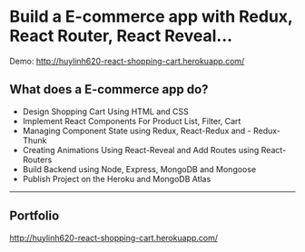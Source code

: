 # Build a E-commerce app with Redux, React Router, React Reveal...
Demo: http://huylinh620-react-shopping-cart.herokuapp.com/

## What does a E-commerce app do?
- Design Shopping Cart Using HTML and CSS
- Implement React Components For Product List, Filter, Cart
- Managing Component State using Redux, React-Redux and - Redux-Thunk
- Creating Animations Using React-Reveal and Add Routes using React-Routers
- Build Backend using Node, Express, MongoDB and Mongoose
- Publish Project on the Heroku and MongoDB Atlas
-----------------------------------------------------------------
## Portfolio
http://huylinh620-react-shopping-cart.herokuapp.com/

